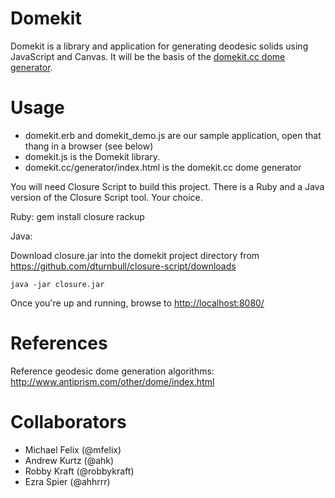 # Domekit

Domekit is a library and application for generating deodesic solids using JavaScript and Canvas. It will be the basis of the [domekit.cc dome generator](http://domekit.cc/generator/).

# Usage

* domekit.erb and domekit_demo.js are our sample application, open that thang in a browser (see below)
* domekit.js is the Domekit library.
* domekit.cc/generator/index.html is the domekit.cc dome generator

You will need Closure Script to build this project. There is a Ruby
and a Java version of the Closure Script tool. Your choice.

Ruby:
    gem install closure
    rackup

Java:

Download closure.jar into the domekit project directory from <https://github.com/dturnbull/closure-script/downloads>

    java -jar closure.jar

Once you're up and running, browse to <http://localhost:8080/>

# References

Reference geodesic dome generation algorithms: http://www.antiprism.com/other/dome/index.html

# Collaborators

* Michael Felix (@mfelix)
* Andrew Kurtz (@ahk)
* Robby Kraft (@robbykraft)
* Ezra Spier (@ahhrrr)
